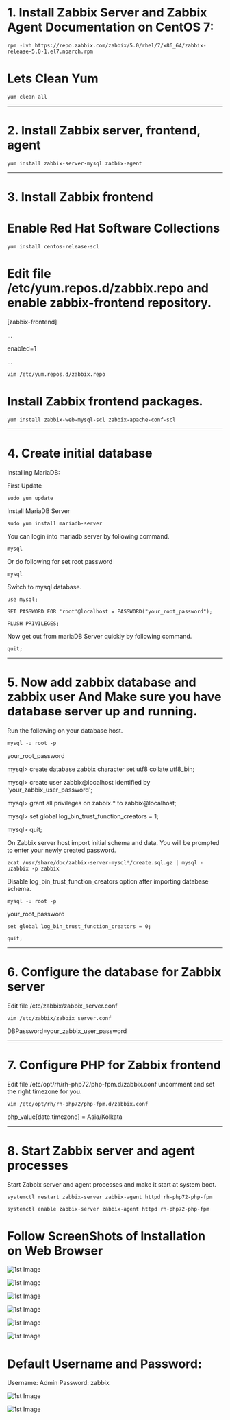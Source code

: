 # 1. Install Zabbix Server and Zabbix Agent Documentation on CentOS 7:
``` 
rpm -Uvh https://repo.zabbix.com/zabbix/5.0/rhel/7/x86_64/zabbix-release-5.0-1.el7.noarch.rpm

```

# Lets Clean Yum
```
yum clean all

```

-------------------------------------------------------------

# 2. Install Zabbix server, frontend, agent

```
yum install zabbix-server-mysql zabbix-agent

```

-------------------------------------------------------------

# 3. Install Zabbix frontend

# Enable Red Hat Software Collections

```
yum install centos-release-scl
```

# Edit file /etc/yum.repos.d/zabbix.repo and enable zabbix-frontend repository.

[zabbix-frontend]

...

enabled=1

...


```
vim /etc/yum.repos.d/zabbix.repo

```



# Install Zabbix frontend packages.

```
yum install zabbix-web-mysql-scl zabbix-apache-conf-scl
```


-------------------------------------------------------------

# 4. Create initial database

Installing MariaDB:

First Update

```
sudo yum update
```
Install MariaDB Server

```
sudo yum install mariadb-server
```

You can login into mariadb server by following command. 

```
mysql
```

Or do following for set root password

```
mysql
```
Switch to mysql database.

```
use mysql;
```

```
SET PASSWORD FOR 'root'@localhost = PASSWORD("your_root_password");
```

```
FLUSH PRIVILEGES;
```

Now get out from mariaDB Server quickly by following command.

```
quit;
```

-------------------------------------------------------------

# 5. Now add zabbix database and zabbix user And Make sure you have database server up and running.

Run the following on your database host.

```
mysql -u root -p
```

your_root_password

mysql> create database zabbix character set utf8 collate utf8_bin;

mysql> create user zabbix@localhost identified by 'your_zabbix_user_password';

mysql> grant all privileges on zabbix.* to zabbix@localhost;

mysql> set global log_bin_trust_function_creators = 1;

mysql> quit;


On Zabbix server host import initial schema and data. You will be prompted to enter your newly created password.

```
zcat /usr/share/doc/zabbix-server-mysql*/create.sql.gz | mysql -uzabbix -p zabbix
```

Disable log_bin_trust_function_creators option after importing database schema.

```
mysql -u root -p
```

your_root_password

```
set global log_bin_trust_function_creators = 0;
```

```
quit;
```
-------------------------------------------------------------

# 6. Configure the database for Zabbix server

Edit file /etc/zabbix/zabbix_server.conf

```
vim /etc/zabbix/zabbix_server.conf
```

DBPassword=your_zabbix_user_password

-------------------------------------------------------------


# 7. Configure PHP for Zabbix frontend

Edit file /etc/opt/rh/rh-php72/php-fpm.d/zabbix.conf uncomment and set the right timezone for you.

```
vim /etc/opt/rh/rh-php72/php-fpm.d/zabbix.conf
```

php_value[date.timezone] = Asia/Kolkata


-------------------------------------------------------------


# 8. Start Zabbix server and agent processes

Start Zabbix server and agent processes and make it start at system boot.

```
systemctl restart zabbix-server zabbix-agent httpd rh-php72-php-fpm
```

```
systemctl enable zabbix-server zabbix-agent httpd rh-php72-php-fpm
```

# Follow ScreenShots of Installation on Web Browser

<p align="center">

<a><img src="img/1.png" alt="1st Image"></a>

<a><img src="img/2.png" alt="1st Image"></a>

<a><img src="img/3.png" alt="1st Image"></a>

<a><img src="img/4.png" alt="1st Image"></a>

<a><img src="img/5.png" alt="1st Image"></a>

<a><img src="img/6.png" alt="1st Image"></a>

# Default Username and Password: 

Username: Admin
Password: zabbix

<a><img src="img/7.png" alt="1st Image"></a>

<a><img src="img/8.png" alt="1st Image"></a>

</p>
